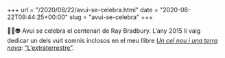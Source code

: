 +++
url = "/2020/08/22/avui-se-celebra.html"
date = "2020-08-22T09:44:25+00:00"
slug = "avui-se-celebra"
+++

✍🏻👽 Avui se celebra el centenari de Ray Bradbury. L’any 2015 li vaig dedicar un dels vuit somnis inclosos en el meu llibre [*Un cel nou i una terra nova*](https://carlesbellver.net/llibres/uncelnouiunaterranova/): [“L’extraterrestre”](https://carlesbellver.net/contes/setsomnis/extraterrestre).
